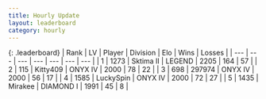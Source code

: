 ```yaml
---
title: Hourly Update
layout: leaderboard
category: hourly
---
```


{: .leaderboard}
| Rank | LV | Player | Division | Elo | Wins | Losses |
| --- | --- | --- | --- | --- | --- | --- |
| <span data-change="0">1</span> | 1273 | <span title="ID: 402846">Sktima II</span> | LEGEND | <span data-change="39">2205</span> | <span data-change="6">164</span> | <span data-change="0">57</span> |
| <span data-change="1">2</span> | 115 | <span title="ID: 459203">Kitty409</span> | ONYX IV | <span data-change="0">2000</span> | <span data-change="0">78</span> | <span data-change="0">22</span> |
| <span data-change="-1">3</span> | 698 | <span title="ID: 544038">297974</span> | ONYX IV | <span data-change="0">2000</span> | <span data-change="2">56</span> | <span data-change="2">17</span> |
| <span data-change="0">4</span> | 1585 | <span title="ID: 498412">LuckySpin</span> | ONYX IV | <span data-change="0">2000</span> | <span data-change="0">72</span> | <span data-change="0">27</span> |
| <span data-change="0">5</span> | 1435 | <span title="ID: 416373">Mirakee</span> | DIAMOND I | <span data-change="0">1991</span> | <span data-change="0">45</span> | <span data-change="0">8</span> |